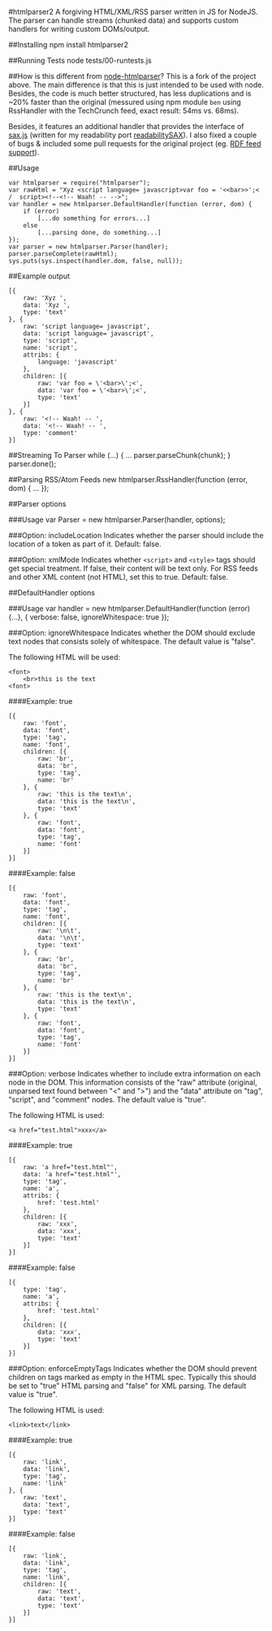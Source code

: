 #htmlparser2
A forgiving HTML/XML/RSS parser written in JS for NodeJS. The parser can handle streams (chunked data) and supports custom handlers for writing custom DOMs/output.

##Installing
	npm install htmlparser2

##Running Tests
	node tests/00-runtests.js

##How is this different from [node-htmlparser](https://github.com/tautologistics/node-htmlparser)?
This is a fork of the project above. The main difference is that this is just intended to be used with node. Besides, the code is much better structured, has less duplications and is ~20% faster than the original (messured using npm module `ben` using RssHandler with the TechCrunch feed, exact result: 54ms vs. 68ms). 

Besides, it features an additional handler that provides the interface of [sax.js](https://github.com/isaacs/sax-js) (written for my readability port [readabilitySAX](https://github.com/fb55/readabilitysax)). I also fixed a couple of bugs & included some pull requests for the original project (eg. [RDF feed support](https://github.com/tautologistics/node-htmlparser/pull/35)).

##Usage

	var htmlparser = require("htmlparser");
	var rawHtml = "Xyz <script language= javascript>var foo = '<<bar>>';< /  script><!--<!-- Waah! -- -->";
	var handler = new htmlparser.DefaultHandler(function (error, dom) {
		if (error)
			[...do something for errors...]
		else
			[...parsing done, do something...]
	});
	var parser = new htmlparser.Parser(handler);
	parser.parseComplete(rawHtml);
	sys.puts(sys.inspect(handler.dom, false, null));


##Example output

	[{
		raw: 'Xyz ',
		data: 'Xyz ',
		type: 'text'
	}, {
		raw: 'script language= javascript',
		data: 'script language= javascript',
		type: 'script',
		name: 'script',
		attribs: {
			language: 'javascript'
		},
		children: [{
			raw: 'var foo = \'<bar>\';<',
			data: 'var foo = \'<bar>\';<',
			type: 'text'
		}]
	}, {
		raw: '<!-- Waah! -- ',
		data: '<!-- Waah! -- ',
		type: 'comment'
	}]

##Streaming To Parser
	while (...) {
		...
		parser.parseChunk(chunk);
	}
	parser.done();

##Parsing RSS/Atom Feeds
	new htmlparser.RssHandler(function (error, dom) {
		...
	});

##Parser options

###Usage
	var Parser = new htmlparser.Parser(handler, options);

###Option: includeLocation
Indicates whether the parser should include the location of a token as part of it. Default: false.

###Option: xmlMode
Indicates whether `<script>` and `<style>` tags should get special treatment. If false, their content will be text only. For RSS feeds and other XML content (not HTML), set this to true. Default: false.

##DefaultHandler options

###Usage
	var handler = new htmlparser.DefaultHandler(function (error) {...}, {
		verbose: false,
		ignoreWhitespace: true
	});
	
###Option: ignoreWhitespace
Indicates whether the DOM should exclude text nodes that consists solely of whitespace. The default value is "false". 

The following HTML will be used:

	<font>
		<br>this is the text
	<font>

####Example: true

	[{
		raw: 'font',
		data: 'font',
		type: 'tag',
		name: 'font',
		children: [{
			raw: 'br',
			data: 'br',
			type: 'tag',
			name: 'br'
		}, {
			raw: 'this is the text\n',
			data: 'this is the text\n',
			type: 'text'
		}, {
			raw: 'font',
			data: 'font',
			type: 'tag',
			name: 'font'
		}]
	}]

####Example: false

	[{
		raw: 'font',
		data: 'font',
		type: 'tag',
		name: 'font',
		children: [{
			raw: '\n\t',
			data: '\n\t',
			type: 'text'
		}, {
			raw: 'br',
			data: 'br',
			type: 'tag',
			name: 'br'
		}, {
			raw: 'this is the text\n',
			data: 'this is the text\n',
			type: 'text'
		}, {
			raw: 'font',
			data: 'font',
			type: 'tag',
			name: 'font'
		}]
	}]

###Option: verbose
Indicates whether to include extra information on each node in the DOM. This information consists of the "raw" attribute (original, unparsed text found between "<" and ">") and the "data" attribute on "tag", "script", and "comment" nodes. The default value is "true".

The following HTML is used:

	<a href="test.html">xxx</a>

####Example: true

	[{
		raw: 'a href="test.html"',
		data: 'a href="test.html"',
		type: 'tag',
		name: 'a',
		attribs: {
			href: 'test.html'
		},
		children: [{
			raw: 'xxx',
			data: 'xxx',
			type: 'text'
		}]
	}]

####Example: false

	[{
		type: 'tag',
		name: 'a',
		attribs: {
			href: 'test.html'
		},
		children: [{
			data: 'xxx',
			type: 'text'
		}]
	}]

###Option: enforceEmptyTags
Indicates whether the DOM should prevent children on tags marked as empty in the HTML spec. Typically this should be set to "true" HTML parsing and "false" for XML parsing. The default value is "true".

The following HTML is used:

	<link>text</link>

####Example: true

	[{
		raw: 'link',
		data: 'link',
		type: 'tag',
		name: 'link'
	}, {
		raw: 'text',
		data: 'text',
		type: 'text'
	}]

####Example: false

	[{
		raw: 'link',
		data: 'link',
		type: 'tag',
		name: 'link',
		children: [{
			raw: 'text',
			data: 'text',
			type: 'text'
		}]
	}]